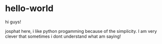 # hello-world

hi guys!

josphat here, i like python progamming because of the simplicity.
I am very clever that sometimes i dont understand what am saying!
